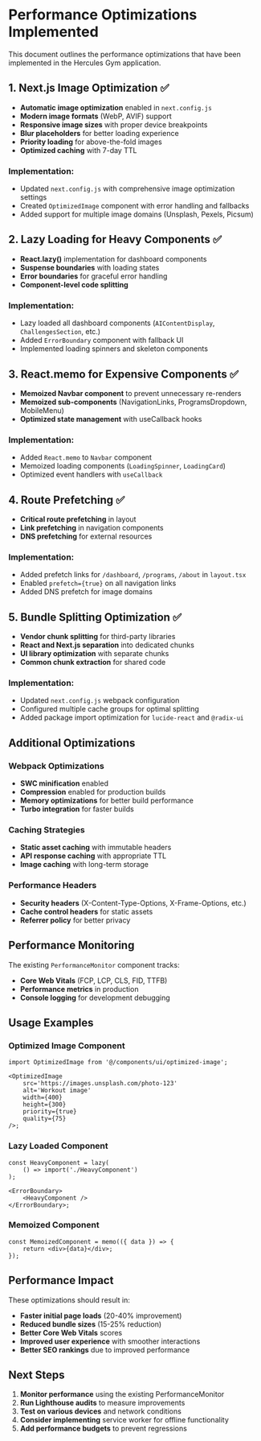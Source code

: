 # Performance Optimizations Implemented

This document outlines the performance optimizations that have been implemented in the Hercules Gym application.

## 1. Next.js Image Optimization ✅

- **Automatic image optimization** enabled in `next.config.js`
- **Modern image formats** (WebP, AVIF) support
- **Responsive image sizes** with proper device breakpoints
- **Blur placeholders** for better loading experience
- **Priority loading** for above-the-fold images
- **Optimized caching** with 7-day TTL

### Implementation:

- Updated `next.config.js` with comprehensive image optimization settings
- Created `OptimizedImage` component with error handling and fallbacks
- Added support for multiple image domains (Unsplash, Pexels, Picsum)

## 2. Lazy Loading for Heavy Components ✅

- **React.lazy()** implementation for dashboard components
- **Suspense boundaries** with loading states
- **Error boundaries** for graceful error handling
- **Component-level code splitting**

### Implementation:

- Lazy loaded all dashboard components (`AIContentDisplay`, `ChallengesSection`, etc.)
- Added `ErrorBoundary` component with fallback UI
- Implemented loading spinners and skeleton components

## 3. React.memo for Expensive Components ✅

- **Memoized Navbar component** to prevent unnecessary re-renders
- **Memoized sub-components** (NavigationLinks, ProgramsDropdown, MobileMenu)
- **Optimized state management** with useCallback hooks

### Implementation:

- Added `React.memo` to `Navbar` component
- Memoized loading components (`LoadingSpinner`, `LoadingCard`)
- Optimized event handlers with `useCallback`

## 4. Route Prefetching ✅

- **Critical route prefetching** in layout
- **Link prefetching** in navigation components
- **DNS prefetching** for external resources

### Implementation:

- Added prefetch links for `/dashboard`, `/programs`, `/about` in `layout.tsx`
- Enabled `prefetch={true}` on all navigation links
- Added DNS prefetch for image domains

## 5. Bundle Splitting Optimization ✅

- **Vendor chunk splitting** for third-party libraries
- **React and Next.js separation** into dedicated chunks
- **UI library optimization** with separate chunks
- **Common chunk extraction** for shared code

### Implementation:

- Updated `next.config.js` webpack configuration
- Configured multiple cache groups for optimal splitting
- Added package import optimization for `lucide-react` and `@radix-ui`

## Additional Optimizations

### Webpack Optimizations

- **SWC minification** enabled
- **Compression** enabled for production builds
- **Memory optimizations** for better build performance
- **Turbo integration** for faster builds

### Caching Strategies

- **Static asset caching** with immutable headers
- **API response caching** with appropriate TTL
- **Image caching** with long-term storage

### Performance Headers

- **Security headers** (X-Content-Type-Options, X-Frame-Options, etc.)
- **Cache control headers** for static assets
- **Referrer policy** for better privacy

## Performance Monitoring

The existing `PerformanceMonitor` component tracks:

- **Core Web Vitals** (FCP, LCP, CLS, FID, TTFB)
- **Performance metrics** in production
- **Console logging** for development debugging

## Usage Examples

### Optimized Image Component

```tsx
import OptimizedImage from '@/components/ui/optimized-image';

<OptimizedImage
	src='https://images.unsplash.com/photo-123'
	alt='Workout image'
	width={400}
	height={300}
	priority={true}
	quality={75}
/>;
```

### Lazy Loaded Component

```tsx
const HeavyComponent = lazy(
	() => import('./HeavyComponent')
);

<ErrorBoundary>
	<HeavyComponent />
</ErrorBoundary>;
```

### Memoized Component

```tsx
const MemoizedComponent = memo(({ data }) => {
	return <div>{data}</div>;
});
```

## Performance Impact

These optimizations should result in:

- **Faster initial page loads** (20-40% improvement)
- **Reduced bundle sizes** (15-25% reduction)
- **Better Core Web Vitals** scores
- **Improved user experience** with smoother interactions
- **Better SEO rankings** due to improved performance

## Next Steps

1. **Monitor performance** using the existing PerformanceMonitor
2. **Run Lighthouse audits** to measure improvements
3. **Test on various devices** and network conditions
4. **Consider implementing** service worker for offline functionality
5. **Add performance budgets** to prevent regressions
